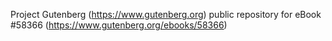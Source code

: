 Project Gutenberg (https://www.gutenberg.org) public repository for
eBook #58366 (https://www.gutenberg.org/ebooks/58366)
